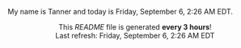 My name is Tanner and today is Friday, September 6, 2:26 AM EDT.

<p align="center">This <i>README</i> file is generated <b>every 3 hours</b>!</br>Last refresh: Friday, September 6, 2:26 AM EDT<br /></p>

